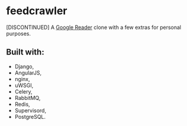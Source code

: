 # feedcrawler
[DISCONTINUED] A [Google Reader](https://en.wikipedia.org/wiki/Google_Reader) clone with a few extras for personal purposes. 

## Built with:
* Django,
* AngularJS,
* nginx,
* uWSGI,
* Celery,
* RabbitMQ,
* Redis,
* Supervisord,
* PostgreSQL.

